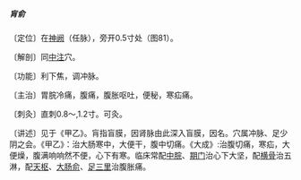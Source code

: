 #####  肓俞

〔定位〕在[神阙](https://www.gmzyjc.com/read/zjs/zjs3.2.1-0.1.1.3.7.md)（任脉），旁开0.5寸处（图81）。

〔解剖〕同[中注](https://www.gmzyjc.com/read/zjs/zjs3.1.7-8-0.0.2.3.15.md)穴。

〔功能〕利下焦，调冲脉。

〔主治〕胃脘冷痛，腹痛，腹胀呕吐，便秘，寒疝痛。

〔刺灸〕直刺0.8〜,1.2寸。可灸。

〔讲述〕见于《甲乙》。肓指盲膜，因肾脉由此深入盲膜，因名。穴属冲脉、足少阴之会。《甲乙》：治大肠寒中，大便干，腹中切痛。《大成》:治腹切痛，寒疝，大便燥，腹满响响然不便，心下有寒。临床常配[中脘](https://www.gmzyjc.com/read/zjs/zjs3.2.1-0.1.1.3.11.md)、[期门](https://www.gmzyjc.com/read/zjs/zjs3.1.9-12-0.0.4.3.14.md)治心下大坚，配[横骨](https://www.gmzyjc.com/read/zjs/zjs3.1.7-8-0.0.2.3.11.md)治五淋，配[天枢](https://www.gmzyjc.com/read/zjs/zjs3.1.1-3-0.1.3.3.25.md)、[大肠俞](https://www.gmzyjc.com/read/zjs/zjs3.1.7-8-0.0.1.3.25.md)、[足三里](https://www.gmzyjc.com/read/zjs/zjs3.1.1-3-0.1.3.3.36.md)治腹胀痛。
